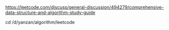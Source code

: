  https://leetcode.com/discuss/general-discussion/494279/comprehensive-data-structure-and-algorithm-study-guide

cd /d/yanzan/algorithm/leetcode
